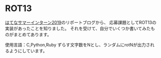# ROT13
[はてなサマーインターン2019](https://hatenacorp.jp/intern2019/)のリポートブログから、
応募課題としてROT13の実装があったことを知りました。  それを受けて、自分でいくつか書いてみたものがまとめてあります。

使用言語：C,Python,Ruby  ずらす文字数をNとし、ランダムにrotNが出力されるようにしています。
